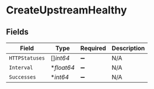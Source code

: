 # CreateUpstreamHealthy


## Fields

| Field              | Type               | Required           | Description        |
| ------------------ | ------------------ | ------------------ | ------------------ |
| `HTTPStatuses`     | []*int64*          | :heavy_minus_sign: | N/A                |
| `Interval`         | **float64*         | :heavy_minus_sign: | N/A                |
| `Successes`        | **int64*           | :heavy_minus_sign: | N/A                |
